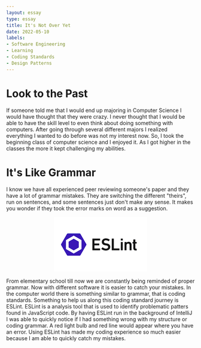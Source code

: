 ```yaml
---
layout: essay
type: essay
title: It's Not Over Yet
date: 2022-05-10
labels:
- Software Engineering
- Learning
- Coding Standards
- Design Patterns
---
```

# Look to the Past
If someone told me that I would end up majoring in Computer Science I would have thought that they were crazy. I never thought that I would be able to have the skill level to even think about doing something with computers. After going through several different majors I realized everything I wanted to do before was not my interest now. So, I took the beginning class of computer science and I enjoyed it. As I got higher in the classes the more it kept challenging my abilities. 

# It's Like Grammar
I know we have all experienced peer reviewing someone's paper and they have a lot of grammar mistakes. They are switching the different "theirs", run on sentences, and some sentences just don't make any sense. It makes you wonder if they took the error marks on word as a suggestion. 

<p align="center">
<img src="../images/ESLint.png">
</p>

From elementary school till now we are constantly being reminded of proper grammar. Now with different software it is easier to catch your mistakes. In the computer world there is something similar to grammar, that is coding standards. Something to help us along this coding standard journey is ESLint. ESLint is a analysis tool that is used to identify problematic patters found in JavaScript code. By having ESLint run in the background of IntelliJ I was able to quickly notice if I had something wrong with my structure or coding grammar. A red light bulb and red line would appear where you have an error. Using ESLint has made my coding experience so much easier because I am able to quickly catch my mistakes. 

